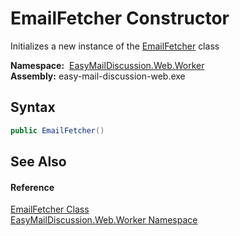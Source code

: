 EmailFetcher Constructor
========================
Initializes a new instance of the [EmailFetcher][1] class

  **Namespace:**  [EasyMailDiscussion.Web.Worker][2]  
  **Assembly:** easy-mail-discussion-web.exe

Syntax
------

```csharp
public EmailFetcher()
```


See Also
--------

#### Reference
[EmailFetcher Class][1]  
[EasyMailDiscussion.Web.Worker Namespace][2]  

[1]: README.md
[2]: ../README.md